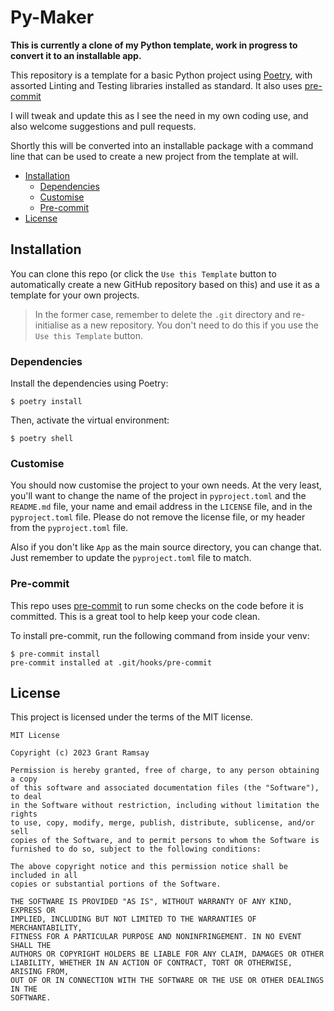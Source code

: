 # Py-Maker <!-- omit in toc -->

**This is currently a clone of my Python template, work in progress to convert
it to an installable app.**

This repository is a template for a basic Python project using
[Poetry](https://python-poetry.org/), with assorted Linting and Testing
libraries installed as standard. It also uses
[pre-commit](https://pre-commit.com/)

I will tweak and update this as I see the need in my own coding use, and also
welcome suggestions and pull requests.

Shortly this will be converted into an installable package with a command line
that can be used to create a new project from the template at will.

- [Installation](#installation)
  - [Dependencies](#dependencies)
  - [Customise](#customise)
  - [Pre-commit](#pre-commit)
- [License](#license)

## Installation

You can clone this repo (or click the `Use this Template` button to
automatically create a new GitHub repository based on this) and use it as a
template for your own projects.

> In the former case, remember to delete the `.git` directory and re-initialise
> as a new repository. You don't need to do this if you use the `Use this
> Template` button.

### Dependencies

Install the dependencies using Poetry:

```console
$ poetry install
```

Then, activate the virtual environment:

```console
$ poetry shell
```

### Customise

You should now customise the project to your own needs.  At the very least,
you'll want to change the name of the project in `pyproject.toml` and the
`README.md` file, your name and email address in the `LICENSE` file, and in the
`pyproject.toml` file. Please do not remove the license file, or my header from
the `pyproject.toml` file.

Also if you don't like `App` as the main source directory, you can change that.
Just remember to update the `pyproject.toml` file to match.

### Pre-commit

This repo uses [pre-commit](https://pre-commit.com/) to run some checks on the
code before it is committed.  This is a great tool to help keep your code
clean.

To install pre-commit, run the following command from inside your venv:

```console
$ pre-commit install
pre-commit installed at .git/hooks/pre-commit
```

## License

This project is licensed under the terms of the MIT license.

```pre
MIT License

Copyright (c) 2023 Grant Ramsay

Permission is hereby granted, free of charge, to any person obtaining a copy
of this software and associated documentation files (the "Software"), to deal
in the Software without restriction, including without limitation the rights
to use, copy, modify, merge, publish, distribute, sublicense, and/or sell
copies of the Software, and to permit persons to whom the Software is
furnished to do so, subject to the following conditions:

The above copyright notice and this permission notice shall be included in all
copies or substantial portions of the Software.

THE SOFTWARE IS PROVIDED "AS IS", WITHOUT WARRANTY OF ANY KIND, EXPRESS OR
IMPLIED, INCLUDING BUT NOT LIMITED TO THE WARRANTIES OF MERCHANTABILITY,
FITNESS FOR A PARTICULAR PURPOSE AND NONINFRINGEMENT. IN NO EVENT SHALL THE
AUTHORS OR COPYRIGHT HOLDERS BE LIABLE FOR ANY CLAIM, DAMAGES OR OTHER
LIABILITY, WHETHER IN AN ACTION OF CONTRACT, TORT OR OTHERWISE, ARISING FROM,
OUT OF OR IN CONNECTION WITH THE SOFTWARE OR THE USE OR OTHER DEALINGS IN THE
SOFTWARE.


```
